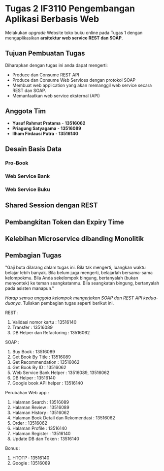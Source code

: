# Tugas 2 IF3110 Pengembangan Aplikasi Berbasis Web 

Melakukan *upgrade* Website toko buku online pada Tugas 1 dengan mengaplikasikan **arsitektur web service REST dan SOAP**.

## Tujuan Pembuatan Tugas

Diharapkan dengan tugas ini anda dapat mengerti:
* Produce dan Consume REST API
* Produce dan Consume Web Services dengan protokol SOAP
* Membuat web application yang akan memanggil web service secara REST dan SOAP.
* Memanfaatkan web service eksternal (API)

## Anggota Tim
- **Yusuf Rahmat Pratama** - **13516062**
- **Priagung Satyagama** - **13516089**
- **Ilham Firdausi Putra** - **13516140**

## Desain Basis Data
### Pro-Book
### Web Service Bank
### Web Service Buku

## Shared Session dengan REST

## Pembangkitan Token dan Expiry Time

## Kelebihan Microservice dibanding Monolitik

## Pembagian Tugas
"Gaji buta dilarang dalam tugas ini. Bila tak mengerti, luangkan waktu belajar lebih banyak. Bila belum juga mengerti, belajarlah bersama-sama kelompokmu. Bila Anda sekelompok bingung, bertanyalah (bukan menyontek) ke teman seangkatanmu. Bila seangkatan bingung, bertanyalah pada asisten manapun."

*Harap semua anggota kelompok mengerjakan SOAP dan REST API kedua-duanya*. Tuliskan pembagian tugas seperti berikut ini.

REST :
1. Validasi nomor kartu : 13516140
2. Transfer : 13516089
3. DB Helper dan Refactoring : 13516062

SOAP :
1. Buy Book : 13516089
2. Get Book By Title : 13516089
3. Get Recommendation : 13516062
4. Get Book By ID : 13516062
5. Web Service Bank Helper : 13516089, 13516062
6. DB Helper : 13516140
7. Google book API helper : 13516140

Perubahan Web app :
1. Halaman Search : 13516089
2. Halaman Review : 13516089
3. Halaman History : 13516062
4. Halaman Book Detail dan Rekomendasi : 13516062
5. Order : 13516062
6. Halaman Profile : 13516140
7. Halaman Register : 13516140
8. Update DB dan Token : 13516140

Bonus :
1. HTOTP : 13516140
2. Google : 13516089

